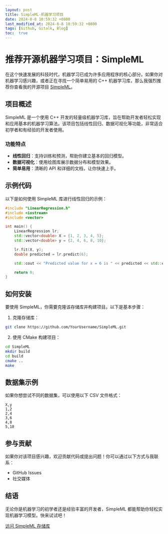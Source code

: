 ```yaml
---
layout: post
title: SimpleML-机器学习项目
date: 2024-8-8 10:59:32 +0800
last_modified_at: 2024-8-8 10:59:32 +0800
tags: [Github, Gitalk, Blog]
toc:  true
---
```

# 推荐开源机器学习项目：SimpleML

在这个快速发展的科技时代，机器学习已成为许多应用程序的核心部分。如果你对机器学习感兴趣，或者正在寻找一个简单易用的 C++ 机器学习库，那么我强烈推荐你查看我的开源项目 [SimpleML](https://github.com/YourUsername/SimpleML)。

## 项目概述

SimpleML 是一个使用 C++ 开发的轻量级机器学习库，旨在帮助开发者轻松实现和应用基本的机器学习算法。该项目包括线性回归、数据可视化等功能，非常适合初学者和有经验的开发者使用。

### 功能特点

- **线性回归**：支持训练和预测，帮助你建立基本的回归模型。
- **数据可视化**：使用绘图库展示数据分布和模型效果。
- **简单易用**：清晰的 API 和详细的文档，让你快速上手。

## 示例代码

以下是如何使用 SimpleML 库进行线性回归的示例：

```cpp
#include "LinearRegression.h"
#include <iostream>
#include <vector>

int main() {
    LinearRegression lr;
    std::vector<double> X = {1, 2, 3, 4, 5};
    std::vector<double> y = {2, 4, 6, 8, 10};

    lr.fit(X, y);
    double predicted = lr.predict(6);

    std::cout << "Predicted value for x = 6 is " << predicted << std::endl;

    return 0;
}
```
## 如何安装
要使用 SimpleML，你需要克隆该存储库并构建项目。以下是基本步骤：

1. 克隆存储库：
```bash
git clone https://github.com/YourUsername/SimpleML.git
```
2. 使用 CMake 构建项目：
```bash
cd SimpleML
mkdir build
cd build
cmake ..
make
```
## 数据集示例
如果你想尝试不同的数据集，可以使用以下 CSV 文件格式：
```
X,y
1,2
2,4
3,6
4,8
5,10
```

## 参与贡献
如果你对该项目感兴趣，欢迎贡献代码或提出问题！你可以通过以下方式与我联系：
- GitHub Issues
- 社交媒体

## 结语
无论你是机器学习的初学者还是经验丰富的开发者，SimpleML 都能帮助你轻松实现机器学习模型。快来试试吧！

[访问 SimpleML 存储库](https://github.com/Eternity-Sky/SimpleML)
